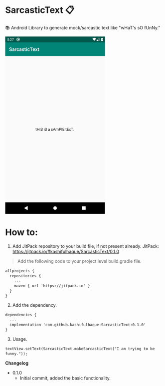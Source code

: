 # SarcasticText 📋

📚 Android Library to generate mock/sarcastic text like "wHaT's sO fUnNy."

<img src="https://github.com/kashifulhaque/SarcasticText/raw/master/app/screen.png" width="320">

# How to:

1. Add JitPack repository to your build file, if not present already.
JitPack: https://jitpack.io/#kashifulhaque/SarcasticText/0.1.0

> Add the following code to your project level build.gradle file.

```
allprojects {
  repositories {
    ...
    maven { url 'https://jitpack.io' }
  }
}
```

2. Add the dependency.

```
dependencies {
  ...
  implementation 'com.github.kashifulhaque:SarcasticText:0.1.0'
}
```

3. Usage.

```
textView.setText(SarcasticText.makeSarcasticText("I am trying to be funny."));
```

**Changelog**
* 0.1.0
  * Initial commit, added the basic functionality.
